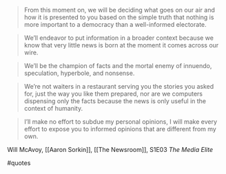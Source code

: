 >From this moment on, we will be deciding what goes on our air and how it is presented to you based on the simple truth that nothing is more important to a democracy than a well-informed electorate.

>We’ll endeavor to put information in a broader context because we know that very little news is born at the moment it comes across our wire.

>We’ll be the champion of facts and the mortal enemy of innuendo, speculation, hyperbole, and nonsense.

>We’re not waiters in a restaurant serving you the stories you asked for, just the way you like them prepared, nor are we computers dispensing only the facts because the news is only useful in the context of humanity.

>I’ll make no effort to subdue my personal opinions, I will make every effort to expose you to informed opinions that are different from my own. 

Will McAvoy, [[Aaron Sorkin]], [[The Newsroom]], S1E03 *The Media Elite*

#quotes
